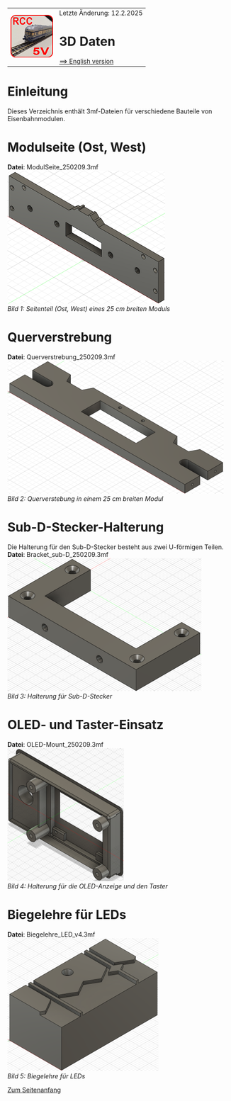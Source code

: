 <table><tr><td><img src="../../images/RCC5V_Logo_96.png"></img></td><td>
Letzte &Auml;nderung: 12.2.2025 <a name="up"></a><br>   
<h1>3D Daten</h1>
<a href="README.md">==> English version</a>&nbsp; &nbsp; &nbsp; 
</td></tr></table>   

# Einleitung
Dieses Verzeichnis enth&auml;lt 3mf-Dateien f&uuml;r verschiedene Bauteile von Eisenbahnmodulen.   

# Modulseite (Ost, West)
__Datei__: ModulSeite_250209.3mf   
![Modul Seitenteil](/images/3d/300_ModulSeite1.png "Modul Seitenteil")   
_Bild 1: Seitenteil (Ost, West) eines 25 cm breiten Moduls_   

# Querverstrebung
__Datei__: Querverstrebung_250209.3mf   
![Modul Querverstebung](/images/3d/300_Querverstrebung1.png "Modul Querverstebung")   
_Bild 2: Querverstebung in einem 25 cm breiten Modul_   

# Sub-D-Stecker-Halterung
Die Halterung f&uuml;r den Sub-D-Stecker besteht aus zwei U-f&ouml;rmigen Teilen.   
__Datei__: Bracket_sub-D_250209.3mf   
![Halterung Sub-D-Stecker](/images/3d/300_Halterung_sub-d.png "Halterung Sub-D-Stecker")   
_Bild 3: Halterung f&uuml;r Sub-D-Stecker_   

# OLED- und Taster-Einsatz
__Datei__: OLED-Mount_250209.3mf   
![OLED- und Taster-Einsatz](/images/3d/300_OLED-Mount.png "OLED- und Taster-Einsatz")   
_Bild 4: Halterung f&uuml;r die OLED-Anzeige und den Taster_   

# Biegelehre f&uuml;r LEDs
__Datei__: Biegelehre_LED_v4.3mf   
![Biegelehre f&uuml;r LEDs](/images/3d/300_Biegelehre_LED.png "Biegelehre f&uuml;r LEDs")   
_Bild 5: Biegelehre f&uuml;r LEDs_   

[Zum Seitenanfang](#up)